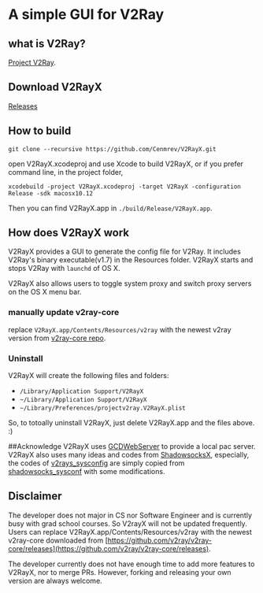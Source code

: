 # A simple GUI for V2Ray
## what is V2Ray?
[Project V2Ray](http://www.v2ray.com).

## Download V2RayX
[Releases](https://github.com/Cenmrev/V2RayX/releases)

## How to build
`git clone --recursive https://github.com/Cenmrev/V2RayX.git`

open V2RayX.xcodeproj and use Xcode to build V2RayX, or if you prefer command line, in the project folder, 

`xcodebuild -project V2RayX.xcodeproj -target V2RayX -configuration Release -sdk macosx10.12`

Then you can find V2RayX.app in `./build/Release/V2RayX.app`.

## How does V2RayX work
V2RayX provides a GUI to generate the config file for V2Ray. It includes V2Ray's binary executable(v1.7) in the Resources folder. V2RayX starts and stops V2Ray with `launchd` of OS X.

V2RayX also allows users to toggle system proxy and switch proxy servers on the OS X menu bar.

### manually update v2ray-core
replace `V2RayX.app/Contents/Resources/v2ray` with the newest v2ray 
version from [v2ray-core 
repo](https://github.com/v2ray/v2ray-core/releases).

### Uninstall
V2RayX will create the following files and folders:

* `/Library/Application Support/V2RayX`
* `~/Library/Application Support/V2RayX`
* `~/Library/Preferences/projectv2ray.V2RayX.plist`

So, to totoally uninstall V2RayX, just delete V2RayX.app and the files above. :)

##Acknowledge
V2RayX uses [GCDWebServer](https://github.com/swisspol/GCDWebServer) to provide a local pac server. V2RayX also uses many ideas and codes from [ShadowsocksX](https://github.com/shadowsocks/shadowsocks-iOS/tree/master), especially, the codes of [v2rays_sysconfig](https://github.com/Cenmrev/V2RayX/blob/master/v2rayx_sysconf/main.m) are simply copied from [shadowsocks_sysconf](https://github.com/shadowsocks/shadowsocks-iOS/blob/master/shadowsocks_sysconf/main.m) with some modifications.

## Disclaimer

The developer does not major in CS nor Software Engineer and is currently busy with grad school courses. So V2rayX will not be updated frequently. Users can replace V2RayX.app/Contents/Resources/v2ray with the newest v2ray-core downloaded from [https://github.com/v2ray/v2ray-core/releases](https://github.com/v2ray/v2ray-core/releases).

The developer currently does not have enough time to add more features to V2RayX, nor to merge PRs. However, forking and releasing your own version are always welcome.
